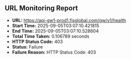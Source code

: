 ## URL Monitoring Report

- **URL:** https://api-gw1-prod1.fisglobal.com/gw/v1/health
- **Start Time:** 2025-09-05T03:07:10.421815
- **End Time:** 2025-09-05T03:07:10.528604
- **Total Time Taken:** 0.106789 seconds
- **HTTP Status Code:** 403
- **Status:** Failure
- **Failure Reason:** HTTP Status Code: 403
